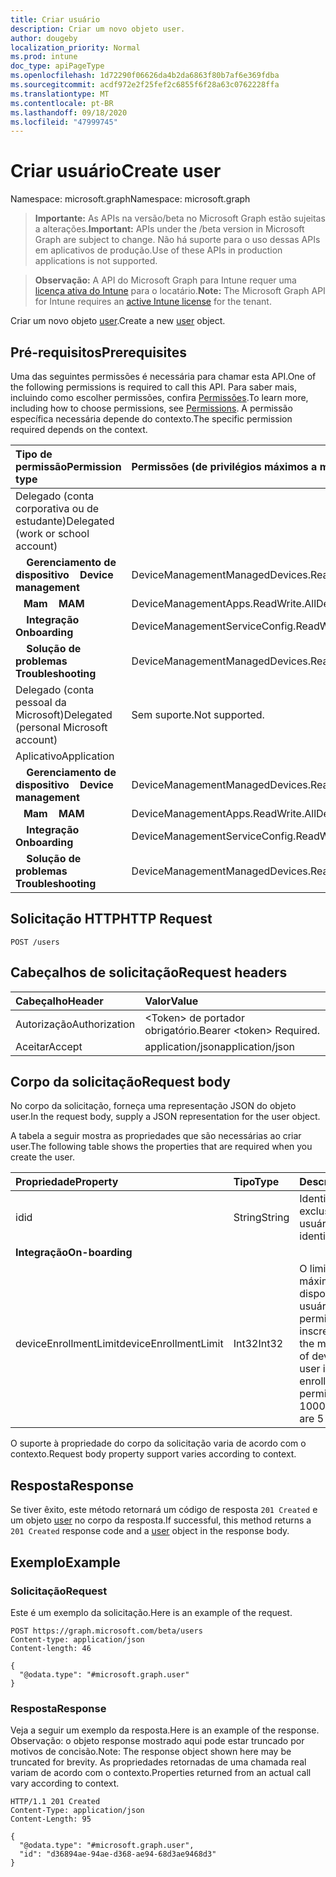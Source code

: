```yaml
---
title: Criar usuário
description: Criar um novo objeto user.
author: dougeby
localization_priority: Normal
ms.prod: intune
doc_type: apiPageType
ms.openlocfilehash: 1d72290f06626da4b2da6863f80b7af6e369fdba
ms.sourcegitcommit: acdf972e2f25fef2c6855f6f28a63c0762228ffa
ms.translationtype: MT
ms.contentlocale: pt-BR
ms.lasthandoff: 09/18/2020
ms.locfileid: "47999745"
---
```

# <a name="create-user"></a><span data-ttu-id="49b91-103">Criar usuário</span><span class="sxs-lookup"><span data-stu-id="49b91-103">Create user</span></span>

<span data-ttu-id="49b91-104">Namespace: microsoft.graph</span><span class="sxs-lookup"><span data-stu-id="49b91-104">Namespace: microsoft.graph</span></span>

> <span data-ttu-id="49b91-105">**Importante:** As APIs na versão/beta no Microsoft Graph estão sujeitas a alterações.</span><span class="sxs-lookup"><span data-stu-id="49b91-105">**Important:** APIs under the /beta version in Microsoft Graph are subject to change.</span></span> <span data-ttu-id="49b91-106">Não há suporte para o uso dessas APIs em aplicativos de produção.</span><span class="sxs-lookup"><span data-stu-id="49b91-106">Use of these APIs in production applications is not supported.</span></span>

> <span data-ttu-id="49b91-107">**Observação:** A API do Microsoft Graph para Intune requer uma [licença ativa do Intune](https://go.microsoft.com/fwlink/?linkid=839381) para o locatário.</span><span class="sxs-lookup"><span data-stu-id="49b91-107">**Note:** The Microsoft Graph API for Intune requires an [active Intune license](https://go.microsoft.com/fwlink/?linkid=839381) for the tenant.</span></span>

<span data-ttu-id="49b91-108">Criar um novo objeto [user](../resources/intune-shared-user.md).</span><span class="sxs-lookup"><span data-stu-id="49b91-108">Create a new [user](../resources/intune-shared-user.md) object.</span></span>

## <a name="prerequisites"></a><span data-ttu-id="49b91-109">Pré-requisitos</span><span class="sxs-lookup"><span data-stu-id="49b91-109">Prerequisites</span></span>

<span data-ttu-id="49b91-110">Uma das seguintes permissões é necessária para chamar esta API.</span><span class="sxs-lookup"><span data-stu-id="49b91-110">One of the following permissions is required to call this API.</span></span> <span data-ttu-id="49b91-111">Para saber mais, incluindo como escolher permissões, confira [Permissões](/graph/permissions-reference).</span><span class="sxs-lookup"><span data-stu-id="49b91-111">To learn more, including how to choose permissions, see [Permissions](/graph/permissions-reference).</span></span>  <span data-ttu-id="49b91-112">A permissão específica necessária depende do contexto.</span><span class="sxs-lookup"><span data-stu-id="49b91-112">The specific permission required depends on the context.</span></span>

|<span data-ttu-id="49b91-113">Tipo de permissão</span><span class="sxs-lookup"><span data-stu-id="49b91-113">Permission type</span></span>|<span data-ttu-id="49b91-114">Permissões (de privilégios máximos a mínimos)</span><span class="sxs-lookup"><span data-stu-id="49b91-114">Permissions (from most to least privileged)</span></span>|
|:---|:---|
|<span data-ttu-id="49b91-115">Delegado (conta corporativa ou de estudante)</span><span class="sxs-lookup"><span data-stu-id="49b91-115">Delegated (work or school account)</span></span>||
| <span data-ttu-id="49b91-116">&nbsp; &nbsp; **Gerenciamento de dispositivo**</span><span class="sxs-lookup"><span data-stu-id="49b91-116">&nbsp; &nbsp; **Device management**</span></span> | <span data-ttu-id="49b91-117">DeviceManagementManagedDevices.ReadWrite.All</span><span class="sxs-lookup"><span data-stu-id="49b91-117">DeviceManagementManagedDevices.ReadWrite.All</span></span>|
| <span data-ttu-id="49b91-118">&nbsp;&nbsp; **Mam**</span><span class="sxs-lookup"><span data-stu-id="49b91-118">&nbsp; &nbsp; **MAM**</span></span> | <span data-ttu-id="49b91-119">DeviceManagementApps.ReadWrite.All</span><span class="sxs-lookup"><span data-stu-id="49b91-119">DeviceManagementApps.ReadWrite.All</span></span>|
| <span data-ttu-id="49b91-120">&nbsp; &nbsp; **Integração**</span><span class="sxs-lookup"><span data-stu-id="49b91-120">&nbsp; &nbsp; **Onboarding**</span></span> | <span data-ttu-id="49b91-121">DeviceManagementServiceConfig.ReadWrite.All</span><span class="sxs-lookup"><span data-stu-id="49b91-121">DeviceManagementServiceConfig.ReadWrite.All</span></span>|
| <span data-ttu-id="49b91-122">&nbsp; &nbsp; **Solução de problemas**</span><span class="sxs-lookup"><span data-stu-id="49b91-122">&nbsp; &nbsp; **Troubleshooting**</span></span> | <span data-ttu-id="49b91-123">DeviceManagementManagedDevices.ReadWrite.All</span><span class="sxs-lookup"><span data-stu-id="49b91-123">DeviceManagementManagedDevices.ReadWrite.All</span></span>|
|<span data-ttu-id="49b91-124">Delegado (conta pessoal da Microsoft)</span><span class="sxs-lookup"><span data-stu-id="49b91-124">Delegated (personal Microsoft account)</span></span>|<span data-ttu-id="49b91-125">Sem suporte.</span><span class="sxs-lookup"><span data-stu-id="49b91-125">Not supported.</span></span>|
|<span data-ttu-id="49b91-126">Aplicativo</span><span class="sxs-lookup"><span data-stu-id="49b91-126">Application</span></span>||
| <span data-ttu-id="49b91-127">&nbsp; &nbsp; **Gerenciamento de dispositivo**</span><span class="sxs-lookup"><span data-stu-id="49b91-127">&nbsp; &nbsp; **Device management**</span></span> | <span data-ttu-id="49b91-128">DeviceManagementManagedDevices.ReadWrite.All</span><span class="sxs-lookup"><span data-stu-id="49b91-128">DeviceManagementManagedDevices.ReadWrite.All</span></span>|
| <span data-ttu-id="49b91-129">&nbsp;&nbsp; **Mam**</span><span class="sxs-lookup"><span data-stu-id="49b91-129">&nbsp; &nbsp; **MAM**</span></span> | <span data-ttu-id="49b91-130">DeviceManagementApps.ReadWrite.All</span><span class="sxs-lookup"><span data-stu-id="49b91-130">DeviceManagementApps.ReadWrite.All</span></span>|
| <span data-ttu-id="49b91-131">&nbsp; &nbsp; **Integração**</span><span class="sxs-lookup"><span data-stu-id="49b91-131">&nbsp; &nbsp; **Onboarding**</span></span> | <span data-ttu-id="49b91-132">DeviceManagementServiceConfig.ReadWrite.All</span><span class="sxs-lookup"><span data-stu-id="49b91-132">DeviceManagementServiceConfig.ReadWrite.All</span></span>|
| <span data-ttu-id="49b91-133">&nbsp; &nbsp; **Solução de problemas**</span><span class="sxs-lookup"><span data-stu-id="49b91-133">&nbsp; &nbsp; **Troubleshooting**</span></span> | <span data-ttu-id="49b91-134">DeviceManagementManagedDevices.ReadWrite.All</span><span class="sxs-lookup"><span data-stu-id="49b91-134">DeviceManagementManagedDevices.ReadWrite.All</span></span>|

## <a name="http-request"></a><span data-ttu-id="49b91-135">Solicitação HTTP</span><span class="sxs-lookup"><span data-stu-id="49b91-135">HTTP Request</span></span>

<!-- {
  "blockType": "ignored"
}
-->
``` http
POST /users
```

## <a name="request-headers"></a><span data-ttu-id="49b91-136">Cabeçalhos de solicitação</span><span class="sxs-lookup"><span data-stu-id="49b91-136">Request headers</span></span>

|<span data-ttu-id="49b91-137">Cabeçalho</span><span class="sxs-lookup"><span data-stu-id="49b91-137">Header</span></span>|<span data-ttu-id="49b91-138">Valor</span><span class="sxs-lookup"><span data-stu-id="49b91-138">Value</span></span>|
|:---|:---|
|<span data-ttu-id="49b91-139">Autorização</span><span class="sxs-lookup"><span data-stu-id="49b91-139">Authorization</span></span>|<span data-ttu-id="49b91-140">&lt;Token&gt; de portador obrigatório.</span><span class="sxs-lookup"><span data-stu-id="49b91-140">Bearer &lt;token&gt; Required.</span></span>|
|<span data-ttu-id="49b91-141">Aceitar</span><span class="sxs-lookup"><span data-stu-id="49b91-141">Accept</span></span>|<span data-ttu-id="49b91-142">application/json</span><span class="sxs-lookup"><span data-stu-id="49b91-142">application/json</span></span>|

## <a name="request-body"></a><span data-ttu-id="49b91-143">Corpo da solicitação</span><span class="sxs-lookup"><span data-stu-id="49b91-143">Request body</span></span>

<span data-ttu-id="49b91-144">No corpo da solicitação, forneça uma representação JSON do objeto user.</span><span class="sxs-lookup"><span data-stu-id="49b91-144">In the request body, supply a JSON representation for the user object.</span></span>

<span data-ttu-id="49b91-145">A tabela a seguir mostra as propriedades que são necessárias ao criar user.</span><span class="sxs-lookup"><span data-stu-id="49b91-145">The following table shows the properties that are required when you create the user.</span></span>

|<span data-ttu-id="49b91-146">Propriedade</span><span class="sxs-lookup"><span data-stu-id="49b91-146">Property</span></span>|<span data-ttu-id="49b91-147">Tipo</span><span class="sxs-lookup"><span data-stu-id="49b91-147">Type</span></span>|<span data-ttu-id="49b91-148">Descrição</span><span class="sxs-lookup"><span data-stu-id="49b91-148">Description</span></span>|
|:---|:---|:---|
|<span data-ttu-id="49b91-149">id</span><span class="sxs-lookup"><span data-stu-id="49b91-149">id</span></span>|<span data-ttu-id="49b91-150">String</span><span class="sxs-lookup"><span data-stu-id="49b91-150">String</span></span>|<span data-ttu-id="49b91-151">Identificador exclusivo do usuário.</span><span class="sxs-lookup"><span data-stu-id="49b91-151">Unique identifier of the user.</span></span>|
|<span data-ttu-id="49b91-152">**Integração**</span><span class="sxs-lookup"><span data-stu-id="49b91-152">**On-boarding**</span></span>||
|<span data-ttu-id="49b91-153">deviceEnrollmentLimit</span><span class="sxs-lookup"><span data-stu-id="49b91-153">deviceEnrollmentLimit</span></span>|<span data-ttu-id="49b91-154">Int32</span><span class="sxs-lookup"><span data-stu-id="49b91-154">Int32</span></span>|<span data-ttu-id="49b91-155">O limite do número máximo de dispositivos que o usuário tem permissão para inscrever.</span><span class="sxs-lookup"><span data-stu-id="49b91-155">The limit on the maximum number of devices that the user is permitted to enroll.</span></span> <span data-ttu-id="49b91-156">Os valores permitidos vão de 5 a 1000.</span><span class="sxs-lookup"><span data-stu-id="49b91-156">Allowed values are 5 or 1000.</span></span>|

<span data-ttu-id="49b91-157">O suporte à propriedade do corpo da solicitação varia de acordo com o contexto.</span><span class="sxs-lookup"><span data-stu-id="49b91-157">Request body property support varies according to context.</span></span>

## <a name="response"></a><span data-ttu-id="49b91-158">Resposta</span><span class="sxs-lookup"><span data-stu-id="49b91-158">Response</span></span>

<span data-ttu-id="49b91-159">Se tiver êxito, este método retornará um código de resposta `201 Created` e um objeto [user](../resources/intune-shared-user.md) no corpo da resposta.</span><span class="sxs-lookup"><span data-stu-id="49b91-159">If successful, this method returns a `201 Created` response code and a [user](../resources/intune-shared-user.md) object in the response body.</span></span>

## <a name="example"></a><span data-ttu-id="49b91-160">Exemplo</span><span class="sxs-lookup"><span data-stu-id="49b91-160">Example</span></span>

### <a name="request"></a><span data-ttu-id="49b91-161">Solicitação</span><span class="sxs-lookup"><span data-stu-id="49b91-161">Request</span></span>

<span data-ttu-id="49b91-162">Este é um exemplo da solicitação.</span><span class="sxs-lookup"><span data-stu-id="49b91-162">Here is an example of the request.</span></span>

``` http
POST https://graph.microsoft.com/beta/users
Content-type: application/json
Content-length: 46

{
  "@odata.type": "#microsoft.graph.user"
}
```

### <a name="response"></a><span data-ttu-id="49b91-163">Resposta</span><span class="sxs-lookup"><span data-stu-id="49b91-163">Response</span></span>

<span data-ttu-id="49b91-164">Veja a seguir um exemplo da resposta.</span><span class="sxs-lookup"><span data-stu-id="49b91-164">Here is an example of the response.</span></span> <span data-ttu-id="49b91-165">Observação: o objeto response mostrado aqui pode estar truncado por motivos de concisão.</span><span class="sxs-lookup"><span data-stu-id="49b91-165">Note: The response object shown here may be truncated for brevity.</span></span> <span data-ttu-id="49b91-166">As propriedades retornadas de uma chamada real variam de acordo com o contexto.</span><span class="sxs-lookup"><span data-stu-id="49b91-166">Properties returned from an actual call vary according to context.</span></span>

``` http
HTTP/1.1 201 Created
Content-Type: application/json
Content-Length: 95

{
  "@odata.type": "#microsoft.graph.user",
  "id": "d36894ae-94ae-d368-ae94-68d3ae9468d3"
}
```













